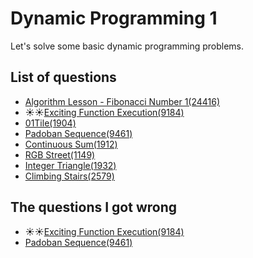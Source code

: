 Dynamic Programming 1
==========================

Let's solve some basic dynamic programming problems.

List of questions
-----------------

- [Algorithm Lesson - Fibonacci Number 1(24416)](https://github.com/yoru4890/coding_test/blob/main/baekjoon/dynamic_programming_1/24416.md)
- ☀️☀️[Exciting Function Execution(9184)](https://github.com/yoru4890/coding_test/blob/main/baekjoon/dynamic_programming_1/9184.md)
- [01Tile(1904)](https://github.com/yoru4890/coding_test/blob/main/baekjoon/dynamic_programming_1/1904.md)
- [Padoban Sequence(9461)](https://github.com/yoru4890/coding_test/blob/main/baekjoon/dynamic_programming_1/9461.md)
- [Continuous Sum(1912)](https://github.com/yoru4890/coding_test/blob/main/baekjoon/dynamic_programming_1/1912.md)
- [RGB Street(1149)](https://github.com/yoru4890/coding_test/blob/main/baekjoon/dynamic_programming_1/1149.md)
- [Integer Triangle(1932)](https://github.com/yoru4890/coding_test/blob/main/baekjoon/dynamic_programming_1/1932.md)
- [Climbing Stairs(2579)](https://github.com/yoru4890/coding_test/blob/main/baekjoon/dynamic_programming_1/2579.md)


The questions I got wrong
---------------------

- ☀️☀️[Exciting Function Execution(9184)](https://github.com/yoru4890/coding_test/blob/main/baekjoon/dynamic_programming_1/9184.md)
- [Padoban Sequence(9461)](https://github.com/yoru4890/coding_test/blob/main/baekjoon/dynamic_programming_1/9461.md)
